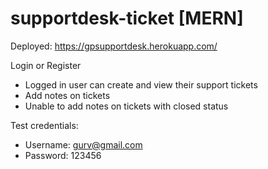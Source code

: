 # supportdesk-ticket [MERN]
Deployed: 
https://gpsupportdesk.herokuapp.com/

Login or Register 
 - Logged in user can create and view their support tickets
 - Add notes on tickets
 - Unable to add notes on tickets with closed status 
 
 Test credentials:
  - Username: gurv@gmail.com
  - Password: 123456

